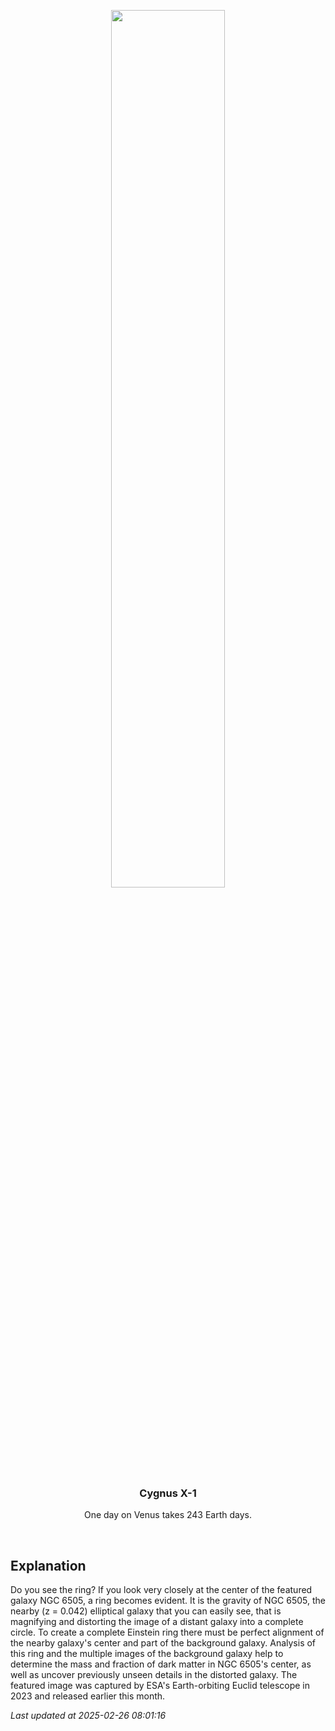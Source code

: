 <p align='center'>
    <img src='https://apod.nasa.gov/apod/image/2502/ClusterRing_Euclid_960.jpg' width='60%' />
    <h3 align="center">Cygnus X-1</h3>
    <p align="center">One day on Venus takes 243 Earth days.</p>
</p>
<br/>

Explanation
--
Do you see the ring?  If you look very closely at the center of the featured galaxy NGC 6505, a ring becomes evident. It is the gravity of NGC 6505, the nearby (z = 0.042) elliptical galaxy that you can easily see, that is magnifying and distorting the image of a distant galaxy into a complete circle. To create a complete Einstein ring there must be perfect alignment of the nearby galaxy's center and part of the background galaxy. Analysis of this ring and the multiple images of the background galaxy help to determine the mass and fraction of dark matter in NGC 6505's center, as well as uncover previously unseen details in the distorted galaxy.  The featured image was captured by ESA's Earth-orbiting Euclid telescope in 2023 and released earlier this month.


*Last updated at 2025-02-26 08:01:16*
